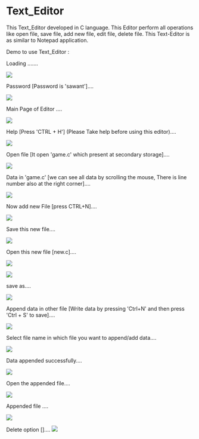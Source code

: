 # Text_Editor
This Text_Editor developed in C language. This Editor perform all operations like open file, save file, add new file, edit file, delete file. This Text-Editor is as similar to Notepad application.

Demo to use Text_Editor :


Loading .......

![](https://github.com/Bapuso-Sawant/Text_Editor/blob/master/Screenshot%20(742).png)


Password [Password is 'sawant']....

![](https://github.com/Bapuso-Sawant/Text_Editor/blob/master/Screenshot%20(743).png)


Main Page of Editor ....

![](https://github.com/Bapuso-Sawant/Text_Editor/blob/master/Screenshot%20(744).png)



Help [Press 'CTRL + H'] (Please Take help before using this editor)....

![](https://github.com/Bapuso-Sawant/Text_Editor/blob/master/Screenshot%20(745).png)


Open file [It open 'game.c' which present at secondary storage]....

![](https://github.com/Bapuso-Sawant/Text_Editor/blob/master/Screenshot%20(746).png)


Data in 'game.c' [we can see all data by scrolling the mouse, There is line number also at the right corner]....

![](https://github.com/Bapuso-Sawant/Text_Editor/blob/master/Screenshot%20(747).png)


Now add new File [press CTRL+N]....

![](https://github.com/Bapuso-Sawant/Text_Editor/blob/master/Screenshot%20(748).png)


Save this new file....

![](https://github.com/Bapuso-Sawant/Text_Editor/blob/master/Screenshot%20(749).png)


Open this new file [new.c]....

![](https://github.com/Bapuso-Sawant/Text_Editor/blob/master/Screenshot%20(750).png)

![](https://github.com/Bapuso-Sawant/Text_Editor/blob/master/Screenshot%20(751).png)


save as....

![](https://github.com/Bapuso-Sawant/Text_Editor/blob/master/Screenshot%20(753).png)


Append data in other file [Write data by pressing 'Ctrl+N' and then press 'Ctrl + S' to save]....

![](https://github.com/Bapuso-Sawant/Text_Editor/blob/master/Screenshot%20(752).png)


Select file name in which file you want to append/add data....

![](https://github.com/Bapuso-Sawant/Text_Editor/blob/master/Screenshot%20(754).png)

Data appended successfully....

![](https://github.com/Bapuso-Sawant/Text_Editor/blob/master/Screenshot%20(755).png)


Open the appended file....

![](https://github.com/Bapuso-Sawant/Text_Editor/blob/master/Screenshot%20(756).png)


Appended file ....

![](https://github.com/Bapuso-Sawant/Text_Editor/blob/master/Screenshot%20(757).png)


Delete option []....
![](https://github.com/Bapuso-Sawant/Text_Editor/blob/master/Screenshot%20(758).png)
